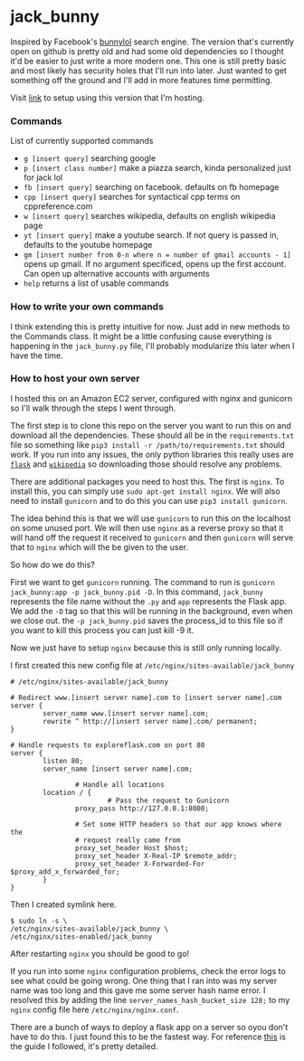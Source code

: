 # jack_bunny
Inspired by Facebook's [bunnylol](https://github.com/ccheever/bunny1) search engine. The version that's currently open on github is 
pretty old and had some old dependencies so I thought it'd be easier to just write a more modern one. This one is still pretty basic and
most likely has security holes that I'll run into later. Just wanted to get something off the ground and I'll add in more features time
permitting.

Visit [link](http://ec2-52-38-53-188.us-west-2.compute.amazonaws.com) to setup using this version that I'm hosting.

### Commands
List of currently supported commands

* `g [insert query]` searching google
* `p [insert class number]` make a piazza search, kinda personalized just for jack lol
* `fb [insert query]` searching on facebook. defaults on fb homepage
* `cpp [insert query]` searches for syntactical cpp terms on cppreference.com
* `w [insert query]` searches wikipedia, defaults on english wikipedia page
* `yt [insert query]` make a youtube search. If not query is passed in, defaults to the youtube homepage
* `gm [insert number from 0-n where n = number of gmail accounts - 1]` opens up gmail. If no argument specificed, opens up the first account. Can open up alternative accounts with arguments
* `help` returns a list of usable commands

### How to write your own commands
I think extending this is pretty intuitive for now. Just add in new methods to the Commands class. It might be a little confusing cause
everything is happening in the `jack_bunny.py` file, I'll probably modularize this later when I have the time.

### How to host your own server
I hosted this on an Amazon EC2 server, configured with nginx and gunicorn so I'll walk through the steps I went through.

The first step is to clone this repo on the server you want to run this on and download all the dependencies. These should all
be in the `requirements.txt` file so something like `pip3 install -r /path/to/requirements.txt` should work. If you run into any
issues, the only python libraries this really uses are [`flask`](http://flask.pocoo.org/docs/0.12/installation/) and 
[`wikipedia`](https://pypi.python.org/pypi/wikipedia) so downloading those should resolve any problems.

There are additional packages you need to host this. The first is `nginx`. To install this, you can simply use 
`sudo apt-get install nginx`. We will also need to install `gunicorn` and to do this you can use `pip3 install gunicorn`.

The idea behind this is that we will use `gunicorn` to run this on the localhost on some unused port. We will then use
`nginx` as a reverse proxy so that it will hand off the request it received to `gunicorn` and then `gunicorn` will serve
that to `nginx` which will the be given to the user. 

So how do we do this?

First we want to get `gunicorn` running. The command to run is `gunicorn jack_bunny:app -p jack_bunny.pid -D`. 
In this command, `jack_bunny` represents the file name without the `.py` and `app` represents the Flask app. We add the `-D` tag so that
this will be running in the background, even when we close out. the `-p jack_bunny.pid` saves the process_id to this file so if you want
to kill this process you can just kill -9 it. 

Now we just have to setup `nginx` because this is still only running locally. 

I first created this new config file at `/etc/nginx/sites-available/jack_bunny`
```
# /etc/nginx/sites-available/jack_bunny

# Redirect www.[insert server name].com to [insert server name].com
server {
        server_name www.[insert server name].com;
        rewrite ^ http://[insert server name].com/ permanent;
}

# Handle requests to exploreflask.com on port 80
server {
        listen 80;
        server_name [insert server name].com;

                # Handle all locations
        location / {
                        # Pass the request to Gunicorn
                proxy_pass http://127.0.0.1:8000;

                # Set some HTTP headers so that our app knows where the
                # request really came from
                proxy_set_header Host $host;
                proxy_set_header X-Real-IP $remote_addr;
                proxy_set_header X-Forwarded-For $proxy_add_x_forwarded_for;
        }
}
```
Then I created symlink here.
```
$ sudo ln -s \
/etc/nginx/sites-available/jack_bunny \
/etc/nginx/sites-enabled/jack_bunny
```
After restarting `nginx` you should be good to go!

If you run into some `nginx` configuration problems, check the error logs to see what could be going wrong. One thing that I ran into was
my server name was too long and this gave me some server hash name error. I resolved this by adding the line 
`server_names_hash_bucket_size 128;` to my `nginx` config file here `/etc/nginx/nginx.conf`. 

There are a bunch of ways to deploy a flask app on a server so oyou don't have to do this. I just found this to be the fastest way. For
reference [this](http://exploreflask.com/en/latest/deployment.html) is the guide I followed, it's pretty detailed.
